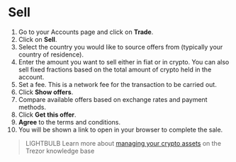 # Sell

1. Go to your Accounts page and click on **Trade**.
2. Click on **Sell**.
3. Select the country you would like to source offers from (typically your country of residence).
4. Enter the amount you want to sell either in fiat or in crypto. You can also sell fixed fractions based on the total amount of crypto held in the account.
5. Set a fee. This is a network fee for the transaction to be carried out.
6. Click **Show offers**.
7. Compare available offers based on exchange rates and payment methods.
8. Click **Get this offer**.
9. **Agree** to the terms and conditions.
10. You will be shown a link to open in your browser to complete the sale.

> LIGHTBULB Learn more about [managing your crypto assets](https://trezor.io/learn/c/trezor-suite-app) on the Trezor knowledge base
